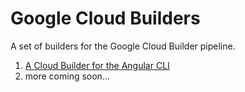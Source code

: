# Google Cloud Builders

A set of builders for the Google Cloud Builder pipeline.


1. [A Cloud Builder for the Angular CLI](./ng)
2. more coming soon...
